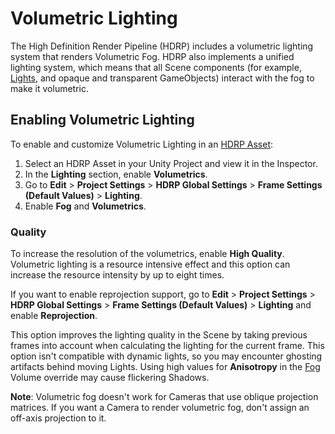 # Volumetric Lighting

The High Definition Render Pipeline (HDRP) includes a volumetric lighting system that renders Volumetric Fog. HDRP also implements a unified lighting system, which means that all Scene components (for example, [Lights](Light-Component.md), and opaque and transparent GameObjects) interact with the fog to make it volumetric.

## Enabling Volumetric Lighting

To enable and customize Volumetric Lighting in an [HDRP Asset](HDRP-Asset.md):

1. Select an HDRP Asset in your Unity Project and view it in the Inspector. 
2. In the **Lighting** section, enable **Volumetrics**.
3. Go to **Edit** > **Project Settings** > **HDRP Global Settings** > **Frame Settings (Default Values)** > **Lighting**.
4. Enable **Fog** and **Volumetrics**.

### Quality

To increase the resolution of the volumetrics, enable **High Quality**. Volumetric lighting is a resource intensive effect and this option can increase the resource intensity by up to eight times.

If you want to enable reprojection support, go to **Edit** > **Project Settings** > **HDRP Global Settings** > **Frame Settings (Default Values)** >  **Lighting** and enable **Reprojection**. 

This option improves the lighting quality in the Scene by taking previous frames into account when calculating the lighting for the current frame. This option isn't compatible with dynamic lights, so you may encounter ghosting artifacts behind moving Lights. Using high values for **Anisotropy** in the [Fog](Override-Fog.md) Volume override may cause flickering Shadows.

**Note**: Volumetric fog doesn't work for Cameras that use oblique projection matrices. If you want a Camera to render volumetric fog, don't assign an off-axis projection to it.
